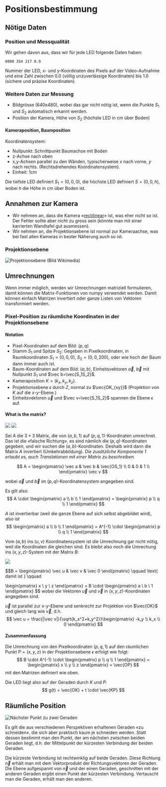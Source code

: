 # Positionsbestimmung
## Nötige Daten
### Position und Messqualität
Wir gehen davon aus, dass wir für jede LED folgende Daten haben:

    0000 354 217 0.9

Nummer der LED, x- und y-Koordinaten des Pixels auf der Video-Aufnahme und eine Zahl zwischen 0.0 (völlig unzuverlässige Koordinaten) bis 1.0 (sichere und präzise Koordinaten).


### Weitere Daten zur Messung
  * Bildgrösse (640x480), wobei das gar nicht nötig ist, 
wenn die Punkte $S_1$ und $S_2$ automatisch erkannt werden.
  * Position der Kamera, Höhe von $S_2$ (höchste LED in cm über Boden)

#### Kameraposition, Baumposition

Koordinatensystem:
  * Nullpunkt: Schnittpunkt Baumachse mit Boden
  * z-Achse nach oben
  * x,y-Achsen parallel zu den Wänden, typischerweise $x$ nach vorne, $y$ nach rechts. (Rechtsdrehendes Koordinatensystem).
  * Einheit: 1cm

Die tiefste LED definiert $S_1 = (0,0,0)$, die höchste LED definiert $S=(0,0,h)$, wobei $h$ die Höhe in cm über Boden ist.




## Annahmen zur Kamera
  * Wir nehmen an, dass die Kamera 
«[rectilinear](https://en.wikipedia.org/wiki/Rectilinear_lens)» ist, was eher nicht so ist. Der Fehler sollte aber nicht zu gross sein (könnte man mit einer karrierten Wandtafel gut ausmessen).
  * Wir nehmen an, die Projektionsebene ist normal zur Kameraachse, was bei fast allen Kameras in bester Näherung auch so ist.

### Projektionsebene

![Projektionsebene](https://upload.wikimedia.org/wikipedia/en/thumb/d/d2/Perspectiva-2.svg/578px-Perspectiva-2.svg.png) (Bild Wikimedia)

## Umrechnungen
Wenn immer möglich, werden wir Umrechnungen matriziell formulieren, damit können die Matrix-Funktionen von numpy verwendet werden. Damit können einfach Matrizen invertiert oder ganze Listen von Vektoren transformiert werden.
### Pixel-Position zu räumliche Koordinaten in der Projektionsebene

#### Notation
  * Pixel-Koordinaten auf dem Bild: $(p,q)$
  * Stamm $S_1$ und Spitze $S_2$:
     Gegeben in Pixelkoordinaten, in Raumkoordinaten $S_1=(0,0,0)$, $S_2=(0,0,200)$, oder wie hoch der Baum dann immer auch ist.
  * Baum-Koordinaten auf dem Bild: $(a,b)$, Einheitsvektoren $\vec a$, $\vec b$ mit Nullpunkt $S_1$ und $\vec b=\vec{S_1S_2}$.
  * Kameraposition $K=(k_x, k_y, k_z)$.
  * Projektionsebene $\epsilon$ durch $Z$, normal zu $\vec{OK_{xy}}$ (Projektion von $K$ auf die $x$-$y$-Ebene.)
  * Einheitsvektoren $\vec u$ und $\vec v=\vec{S_1S_2}$ spannen die Ebene $\epsilon$ auf.

#### What is the matrix?

![](coordinate-transform-01.jpg) ![](coordinate-transform-02.jpg)


Sei $A$ die $3 \times 3$ 
Matrix, die von $(a,b,1)$ auf 
$(p,q,1)$-Koordinaten umrechnet. 
Das ist die «falsche Richtung», es sind nämlich die $(p,q)$-Koordinaten gegeben,
und wir suchen die $(a,b)$-Koordinaten. Deshalb
wird dann die Matrix $A$ invertiert (Umkehrabbildung).
*Die zusätzliche Komponente 1 erlaubt es, auch Translationen mit einer Matrix zu beschreiben.*

$$
A = \begin{pmatrix}
\vec a & \vec b & \vec{OS_1} \\
0 & 0 & 1 \\
\end{pmatrix} \vec v
$$

wobei $\vec a$ und $\vec b$ im $(p,q)$-Koordinatensystem angegeben sind.

Es gilt also:
$$ A \cdot \begin{pmatrix} 
a \\ b \\ 1 \end{pmatrix} =
\begin{pmatrix}
p \\ q \\ 1 \end{pmatrix}
$$

$A$ ist invertierbar (weil die ganze Ebene auf sich selbst abgebildet wird), also ist
$$
\begin{pmatrix} 
a \\ b \\ 1 \end{pmatrix} = 
A^{-1} \cdot 
\begin{pmatrix}
p \\ q \\ 1 \end{pmatrix}
$$

Vom $(a,b)$ ins $(u,v)$ Koordinatensystem ist die Umrechnung gar nicht nötig, weil die Koordinaten die gleichen sind. Es bleibt also noch die Umrechung ins $(x,y,z)$-System mit der Matrix $B$:

![](coordinate-transform-03.jpg)

$$B = \begin{pmatrix}
\vec u & \vec v & \vec 0
\end{pmatrix} \qquad \text{ damit ist } \qquad

\begin{pmatrix}
x \\ y \\ z \end{pmatrix} =
B \cdot 
\begin{pmatrix}
a \\ b \\ 1 \end{pmatrix}
$$
wobei die Vektoren $\vec u$ und $\vec v$ in
$(x,y,z)$-Koordinaten angegeben sind. 

$\vec u$ ist parallel zur 
$x$-$y$-Ebene und senkrecht zur Projektion von $\vec{OK}$ und gleich lang wie $\vec v$, d.h.
$$
\vec u = \frac{|\vec v|}{\sqrt{k_x^2+k_y^2}}\begin{pmatrix} -k_y \\ k_x \\ 0 \end{pmatrix}
$$



#### Zusammenfassung
Die Umrechnung von den Pixelkoordinaten $(p,q,1)$ 
auf den räumlichen
Punkt $P=(x,y,z)$ in der Projektionsebene 
$\epsilon$ erfolgt wie folgt:
$$
B \cdot A^{-1} \cdot
\begin{pmatrix}
p \\ q \\ 1
\end{pmatrix} = 
\begin{pmatrix}
x \\ y \\ z
\end{pmatrix}
= \vec{OP}
$$
mit den Matrizen definiert wie oben.


Die LED liegt also auf der Geraden
durch $K$ und $P$:
$$
g(t) = \vec{OK} + t \cdot \vec{KP}
$$
## Räumliche Position

![Nächster Punkt zu zwei Geraden](missing-line-intersection.jpg)

Es gilt die aus verschiedenen Perspektiven erhaltenen Geraden «zu schneiden», die sich aber
praktisch kaum je schneiden werden.
Statt dessen bestimmt man den Punkt, der am nächsten zwischen beiden Geraden liegt, d.h. der Mittelpunkt der kürzesten Verbindung der beiden Geraden.

Die kürzeste Verbindung ist rechtwinklig auf beide
Geraden. Diese Richtung $\vec n$ 
erhält man mit dem Vektorprodukt der Richtungsvektoren der Geraden.
Die Ebene aufgespannt von $\vec n$ und der einen
Geraden, geschnitten mit der anderen Geraden ergibt
einen Punkt der kürzesten Verbindung.
Vertauscht man die Geraden, erhält man den anderen.
